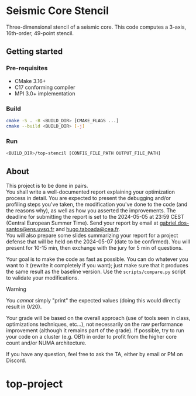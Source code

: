 # Seismic Core Stencil

Three-dimensional stencil of a seismic core.
This code computes a 3-axis, 16th-order, 49-point stencil.


## Getting started

### Pre-requisites
- CMake 3.16+
- C17 conforming compiler
- MPI 3.0+ implementation

### Build
```sh
cmake -S . -B <BUILD_DIR> [CMAKE_FLAGS ...]
cmake --build <BUILD_DIR> [-j]
```

### Run
```sh
<BUILD_DIR>/top-stencil [CONFIG_FILE_PATH OUTPUT_FILE_PATH]
```


## About

This project is to be done in pairs.   
You shall write a well-documented report explaining your optimization process in detail. You are expected to present the debugging and/or profiling steps you've taken, the modification you've done to the code (and the reasons why), as well as how you asserted the improvements. The deadline for submitting the report is set to the 2024-05-05 at 23:59 CEST (Central European Summer Time). Send your report by email at <gabriel.dos-santos@ens.uvsq.fr> and <hugo.taboada@cea.fr>.   
You will also prepare some slides summarizing your report for a project defense that will be held on the 2024-05-07 (date to be confirmed). You will present for 10-15 min, then exchange with the jury for 5 min of questions.   

Your goal is to make the code as fast as possible. You can do whatever you want to it (rewrite it completely if you want); just make sure that it produces the same result as the baseline version. Use the `scripts/compare.py` script to validate your modifications.

> [!WARNING]
> You _cannot_ simply "print" the expected values (doing this would directly result in 0/20).

Your grade will be based on the overall approach (use of tools seen in class, optimizations techniques, etc...), not necessarily on the raw performance improvement (although it remains part of the grade). If possible, try to run your code on a cluster (e.g. OB1) in order to profit from the higher core count and/or NUMA architecture.

If you have any question, feel free to ask the TA, either by email or PM on Discord.
# top-project
